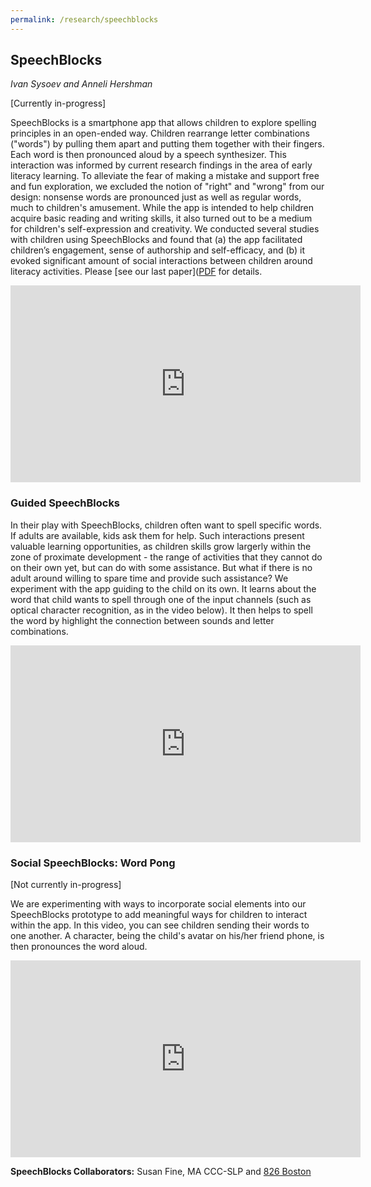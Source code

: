 ```yaml
---
permalink: /research/speechblocks
---
```


## SpeechBlocks
*Ivan Sysoev and Anneli Hershman*

[Currently in-progress]

SpeechBlocks is a smartphone app that allows children to explore spelling principles in an open-ended way. Children rearrange letter combinations ("words") by pulling them apart and putting them together with their fingers. Each word is then pronounced aloud by a speech synthesizer. This interaction was informed by current research findings in the area of early literacy learning. To alleviate the fear of making a mistake and support free and fun exploration, we excluded the notion of "right" and "wrong" from our design: nonsense words are pronounced just as well as regular words, much to children's amusement. While the app is intended to help children acquire basic reading and writing skills, it also turned out to be a medium for children's self-expression and creativity. We conducted several studies with children using SpeechBlocks and found that (a) the app facilitated children’s engagement, sense of authorship and self-efficacy, and (b) it evoked significant amount of social interactions between children around literacy activities. Please [see our last paper]([PDF](/papers/speechblocks-final.pdf) for details.

<iframe width="560" height="315" src="https://www.youtube.com/embed/eQmpQYfhUf0" frameborder="0" allowfullscreen></iframe> 

### Guided SpeechBlocks

In their play with SpeechBlocks, children often want to spell specific words. If adults are available, kids ask them for help. Such interactions present valuable learning opportunities, as children skills grow largerly within the zone of proximate development - the range of activities that they cannot do on their own yet, but can do with some assistance. But what if there is no adult around willing to spare time and provide such assistance? We experiment with the app guiding to the child on its own. It learns about the word that child wants to spell through one of the input channels (such as optical character recognition, as in the video below). It then helps to spell the word by highlight the connection between sounds and letter combinations. 

<iframe width="560" height="315" src="https://www.youtube.com/embed/7_-UX7kAsLQ" frameborder="0" allowfullscreen></iframe>

### Social SpeechBlocks: Word Pong
[Not currently in-progress]

We are experimenting with ways to incorporate social elements into our SpeechBlocks prototype to add meaningful ways for children to interact within the app. In this video, you can see children sending their words to one another. A character, being the child's avatar on his/her friend phone, is then pronounces the word aloud.

<iframe width="560" height="315" src="https://www.youtube.com/embed/1hJCZQLppZI" frameborder="0" allowfullscreen></iframe>
 
__SpeechBlocks Collaborators:__ Susan Fine, MA CCC-SLP and [826 Boston](http://www.826boston.org/)
